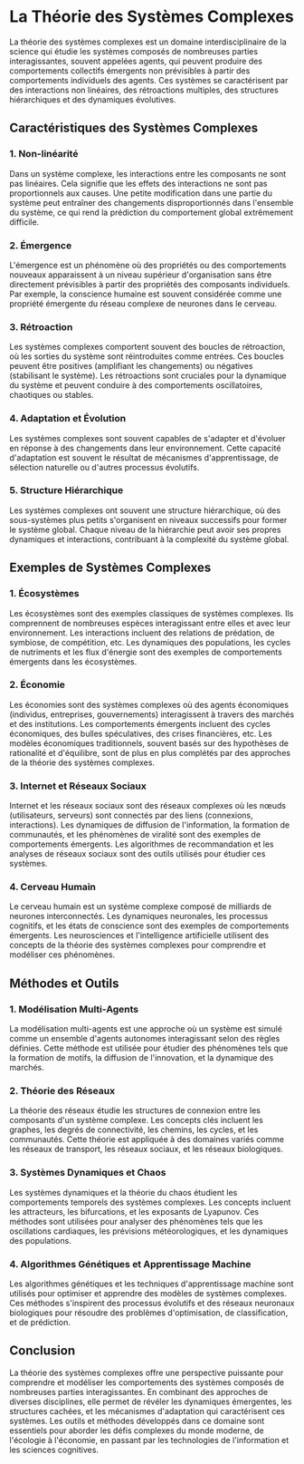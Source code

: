 # La Théorie des Systèmes Complexes

La théorie des systèmes complexes est un domaine interdisciplinaire de la science qui étudie les systèmes composés de nombreuses parties interagissantes, souvent appelées agents, qui peuvent produire des comportements collectifs émergents non prévisibles à partir des comportements individuels des agents. Ces systèmes se caractérisent par des interactions non linéaires, des rétroactions multiples, des structures hiérarchiques et des dynamiques évolutives.

## Caractéristiques des Systèmes Complexes

### 1. **Non-linéarité**

Dans un système complexe, les interactions entre les composants ne sont pas linéaires. Cela signifie que les effets des interactions ne sont pas proportionnels aux causes. Une petite modification dans une partie du système peut entraîner des changements disproportionnés dans l'ensemble du système, ce qui rend la prédiction du comportement global extrêmement difficile.

### 2. **Émergence**

L'émergence est un phénomène où des propriétés ou des comportements nouveaux apparaissent à un niveau supérieur d'organisation sans être directement prévisibles à partir des propriétés des composants individuels. Par exemple, la conscience humaine est souvent considérée comme une propriété émergente du réseau complexe de neurones dans le cerveau.

### 3. **Rétroaction**

Les systèmes complexes comportent souvent des boucles de rétroaction, où les sorties du système sont réintroduites comme entrées. Ces boucles peuvent être positives (amplifiant les changements) ou négatives (stabilisant le système). Les rétroactions sont cruciales pour la dynamique du système et peuvent conduire à des comportements oscillatoires, chaotiques ou stables.

### 4. **Adaptation et Évolution**

Les systèmes complexes sont souvent capables de s'adapter et d'évoluer en réponse à des changements dans leur environnement. Cette capacité d'adaptation est souvent le résultat de mécanismes d'apprentissage, de sélection naturelle ou d'autres processus évolutifs.

### 5. **Structure Hiérarchique**

Les systèmes complexes ont souvent une structure hiérarchique, où des sous-systèmes plus petits s'organisent en niveaux successifs pour former le système global. Chaque niveau de la hiérarchie peut avoir ses propres dynamiques et interactions, contribuant à la complexité du système global.

## Exemples de Systèmes Complexes

### 1. **Écosystèmes**

Les écosystèmes sont des exemples classiques de systèmes complexes. Ils comprennent de nombreuses espèces interagissant entre elles et avec leur environnement. Les interactions incluent des relations de prédation, de symbiose, de compétition, etc. Les dynamiques des populations, les cycles de nutriments et les flux d'énergie sont des exemples de comportements émergents dans les écosystèmes.

### 2. **Économie**

Les économies sont des systèmes complexes où des agents économiques (individus, entreprises, gouvernements) interagissent à travers des marchés et des institutions. Les comportements émergents incluent des cycles économiques, des bulles spéculatives, des crises financières, etc. Les modèles économiques traditionnels, souvent basés sur des hypothèses de rationalité et d'équilibre, sont de plus en plus complétés par des approches de la théorie des systèmes complexes.

### 3. **Internet et Réseaux Sociaux**

Internet et les réseaux sociaux sont des réseaux complexes où les nœuds (utilisateurs, serveurs) sont connectés par des liens (connexions, interactions). Les dynamiques de diffusion de l'information, la formation de communautés, et les phénomènes de viralité sont des exemples de comportements émergents. Les algorithmes de recommandation et les analyses de réseaux sociaux sont des outils utilisés pour étudier ces systèmes.

### 4. **Cerveau Humain**

Le cerveau humain est un système complexe composé de milliards de neurones interconnectés. Les dynamiques neuronales, les processus cognitifs, et les états de conscience sont des exemples de comportements émergents. Les neurosciences et l'intelligence artificielle utilisent des concepts de la théorie des systèmes complexes pour comprendre et modéliser ces phénomènes.

## Méthodes et Outils

### 1. **Modélisation Multi-Agents**

La modélisation multi-agents est une approche où un système est simulé comme un ensemble d'agents autonomes interagissant selon des règles définies. Cette méthode est utilisée pour étudier des phénomènes tels que la formation de motifs, la diffusion de l'innovation, et la dynamique des marchés.

### 2. **Théorie des Réseaux**

La théorie des réseaux étudie les structures de connexion entre les composants d'un système complexe. Les concepts clés incluent les graphes, les degrés de connectivité, les chemins, les cycles, et les communautés. Cette théorie est appliquée à des domaines variés comme les réseaux de transport, les réseaux sociaux, et les réseaux biologiques.

### 3. **Systèmes Dynamiques et Chaos**

Les systèmes dynamiques et la théorie du chaos étudient les comportements temporels des systèmes complexes. Les concepts incluent les attracteurs, les bifurcations, et les exposants de Lyapunov. Ces méthodes sont utilisées pour analyser des phénomènes tels que les oscillations cardiaques, les prévisions météorologiques, et les dynamiques des populations.

### 4. **Algorithmes Génétiques et Apprentissage Machine**

Les algorithmes génétiques et les techniques d'apprentissage machine sont utilisés pour optimiser et apprendre des modèles de systèmes complexes. Ces méthodes s'inspirent des processus évolutifs et des réseaux neuronaux biologiques pour résoudre des problèmes d'optimisation, de classification, et de prédiction.

## Conclusion

La théorie des systèmes complexes offre une perspective puissante pour comprendre et modéliser les comportements des systèmes composés de nombreuses parties interagissantes. En combinant des approches de diverses disciplines, elle permet de révéler les dynamiques émergentes, les structures cachées, et les mécanismes d'adaptation qui caractérisent ces systèmes. Les outils et méthodes développés dans ce domaine sont essentiels pour aborder les défis complexes du monde moderne, de l'écologie à l'économie, en passant par les technologies de l'information et les sciences cognitives.